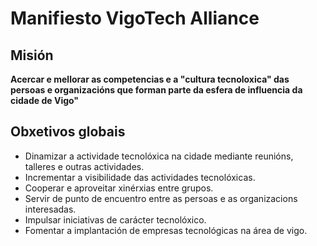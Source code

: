 # Manifiesto VigoTech Alliance


## Misión

**Acercar e mellorar as competencias e a "cultura tecnoloxica" das persoas e organizacións que forman parte da esfera de influencia da cidade de Vigo"**

## Obxetivos globais

- Dinamizar a actividade tecnolóxica na cidade mediante reunións, talleres e outras actividades.
- Incrementar a visibilidade das actividades tecnolóxicas.
- Cooperar e aproveitar xinérxias entre grupos.
- Servir de punto de encuentro entre as persoas e as organizacions interesadas.
- Impulsar iniciativas de carácter tecnolóxico.
- Fomentar a implantación de empresas tecnológicas na área de vigo.
